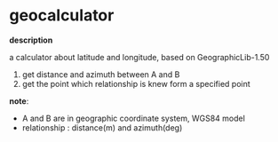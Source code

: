 # geocalculator

**description**

a calculator about latitude and longitude, based on GeographicLib-1.50
1. get distance and azimuth between A and B
2. get the point which relationship is knew form a specified point 

**note**:
- A and B are in geographic coordinate system, WGS84 model
- relationship : distance(m) and azimuth(deg)
